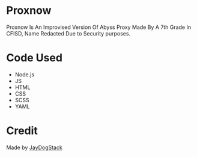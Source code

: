 # Proxnow

Proxnow Is An Improvised Version Of Abyss Proxy Made By A 7th Grade In CFISD, Name Redacted Due to Security purposes.

# Code Used

<ul>
  <li>Node.js</li>
  <li>JS</li>
  <li>HTML</li>
  <li>CSS</li>
  <li>SCSS</li>
  <li>YAML</li>
</ul>

# Credit

Made by <a href="https://replit.com/@jaydogstack">JayDogStack</a>

